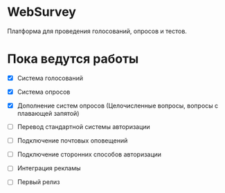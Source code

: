 # WebSurvey
Платформа для проведения голосований, опросов и тестов.

# Пока ведутся работы
- [x] Система голосований

- [x] Система опросов

- [x] Дополнение систем опросов (Целочисленные вопросы, вопросы с плавающей запятой)

- [ ] Перевод стандартной системы авторизации

- [ ] Подключение почтовых оповещений

- [ ] Подключение сторонних способов авторизации

- [ ] Интеграция рекламы

- [ ] Первый релиз
